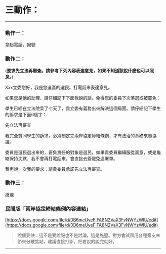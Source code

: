 <a id="teach"></a>
# 三動作：

----

<a id="action1"></a>
### 動作一：


拿起電話，撥號
 
<a id="action2"></a>
### 動作二：


(**要求先立法再審查。請參考下列內容表達意見，如果不知道該說什麼也可以照念。**)

Xxx立委您好，我是您選區的選民。打電話來表達意見。
 
如果您是他的助理，請仔細記下下面我說的話，免得您的委員下次落選或被罷免：
 
學生已經在立法院呆了七天了，貴立委有義務出來解決這個局面。請仔細記下學生的訴求是下面6個字：
 
先立法再審查
 
我完全贊同學生的訴求，必須制定完兩岸協定締結條例，才有法治的基礎來審協議。
 
委員是選民選出來的，要負責任的對象是選民，如果貴委員繼續服從黨意，或是龜縮保持沈默，我不會再打電話來，會直接去簽罷免連署單。
 
我再說一次我的要求：請貴委員承諾先立法再審查。
 
<a id="action3"></a>
### 動作三：


掛線

<a id="link"></a>
### 民間版「兩岸協定締結條例內容連結」

[https://docs.google.com/file/d/0B6meUyeFIFA8N2VaX3FvNWYzWlU/edit](https://docs.google.com/file/d/0B6meUyeFIFA8N2VaX3FvNWYzWlU/edit)

> 說個要訣：這不是要說服也不是討論，這是施壓。對方會試圖用各種旁支末節來分散焦點，建議直接打斷，把要說的說完就好。

----
